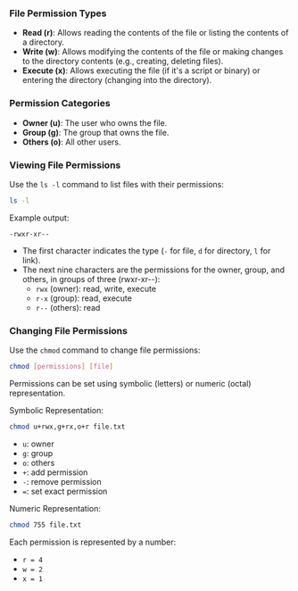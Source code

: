 ### File Permission Types

- **Read (r)**: Allows reading the contents of the file or listing the contents of a directory.
- **Write (w)**: Allows modifying the contents of the file or making changes to the directory contents (e.g., creating, deleting files).
- **Execute (x)**: Allows executing the file (if it's a script or binary) or entering the directory (changing into the directory).

### Permission Categories

- **Owner (u)**: The user who owns the file.
- **Group (g)**: The group that owns the file.
- **Others (o)**: All other users.

### Viewing File Permissions

Use the `ls -l` command to list files with their permissions:
```bash
ls -l
```

Example output:
```
-rwxr-xr--
```

- The first character indicates the type (`-` for file, `d` for directory, `l` for link).
- The next nine characters are the permissions for the owner, group, and others, in groups of three (rwxr-xr--):
    - `rwx` (owner): read, write, execute
    - `r-x` (group): read, execute
    - `r--` (others): read

### Changing File Permissions

Use the `chmod` command to change file permissions:
```bash
chmod [permissions] [file]
```

Permissions can be set using symbolic (letters) or numeric (octal) representation.

Symbolic Representation:
```bash
chmod u+rwx,g+rx,o+r file.txt
```

- `u`: owner
- `g`: group
- `o`: others
- `+`: add permission
- `-`: remove permission
- `=`: set exact permission

Numeric Representation:
```bash
chmod 755 file.txt
```

Each permission is represented by a number:
- `r = 4`
- `w = 2`
- `x = 1`
